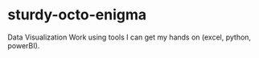 # sturdy-octo-enigma
 Data Visualization Work using tools I can get my hands on (excel, python, powerBI).
